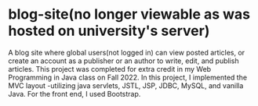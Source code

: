 # blog-site(no longer viewable as was hosted on university's server)

A blog site where global users(not logged in) can view posted articles, or create an account as a publisher or an author to write, edit, and publish articles. This project was completed for extra credit in my Web Programming 
in Java class on Fall 2022. In this project, I implemented the MVC layout -utilizing java servlets, JSTL, JSP, JDBC, MySQL, and vanilla Java. For the front end, I used Bootstrap. 

